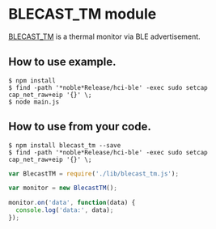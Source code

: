 # BLECAST_TM module

[BLECAST\_TM](http://www.robotsfx.com/robot/BLECAST_TM.html) is a thermal
monitor via BLE advertisement.

## How to use example.

    $ npm install
    $ find -path '*noble*Release/hci-ble' -exec sudo setcap cap_net_raw+eip '{}' \;
    $ node main.js

## How to use from your code.

    $ npm install blecast_tm --save
    $ find -path '*noble*Release/hci-ble' -exec sudo setcap cap_net_raw+eip '{}' \;

```javascript
var BlecastTM = require('./lib/blecast_tm.js');

var monitor = new BlecastTM();

monitor.on('data', function(data) {
  console.log('data:', data);
});
```
